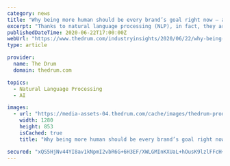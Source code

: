 ```yaml
---
category: news
title: "Why being more human should be every brand’s goal right now – and how search is the secret weapon"
excerpt: "Thanks to natural language processing (NLP), in fact, they are able to listen to, process and understand human language exactly as it’s spoken. Until recently, we have been interacting with ..."
publishedDateTime: 2020-06-22T17:00:00Z
webUrl: "https://www.thedrum.com/industryinsights/2020/06/22/why-being-more-human-should-be-every-brand-s-goal-right-now-and-how"
type: article

provider:
  name: The Drum
  domain: thedrum.com

topics:
  - Natural Language Processing
  - AI

images:
  - url: "https://media-assets-04.thedrum.com/cache/images/thedrum-prod/s3-news-tmp-376634-brand_humanity_0--default--1280.jpg"
    width: 1280
    height: 853
    isCached: true
    title: "Why being more human should be every brand’s goal right now – and how search is the secret weapon"

secured: "xQS5HjNv44YI8av1kNpmI2vbR6G+6H3EF/XWLGMInKXUaL+hOusK9lzlFFcH+Ie9R948cnOaVrcM/GxHu8em8bCfgA4IREYafj42Fbc1PWn1R7zlhGx2HKoZQHWc1m4GeCyhJjTAU/lZwG6gJtEZywi7rJo2xcatwILz5VsB1Gp6eAYWtjFXx6xpBnDVLovuNiUVz2x3HnCZJfnP7s+djJwKSVcqBg5GUORynNKQd3KKaLsJAwW84eNOBi/HcCGKQyJftRUeTIJDBbZvX2UXBnHDwkYUwXYK8P22LQ9mw8qx3Oe9tRf3lGRKR8KVlCeOEx90MUO0swrdM87nNeFFYg==;KhNBo06xs0w7ZRax6CiFZA=="
---
```


